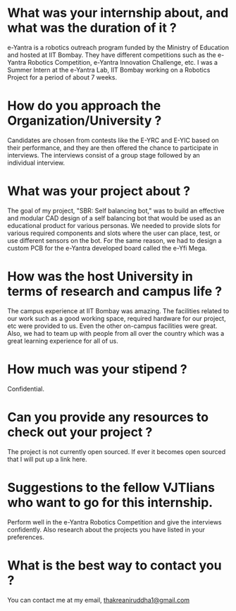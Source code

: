 # What was your internship about, and what was the duration of it ?

e-Yantra is a robotics outreach program funded by the Ministry of Education and hosted at IIT Bombay. They have different competitions such as the e-Yantra Robotics Competition, e-Yantra Innovation Challenge, etc. I was a Summer Intern at the e-Yantra Lab, IIT Bombay working on a Robotics Project for a period of about 7 weeks.

# How do you approach the Organization/University ?

Candidates are chosen from contests like the E-YRC and E-YIC based on their performance, and they are then offered the chance to participate in interviews. The interviews consist of a group stage followed by an individual interview.

# What was your project about ?

The goal of my project, "SBR: Self balancing bot," was to build an effective and modular CAD design of a self balancing bot that would be used as an educational product for various personas. We needed to provide slots for various required components and slots where the user can place, test, or use different sensors on the bot. For the same reason, we had to design a custom PCB for the e-Yantra developed board called the e-Yfi Mega.

# How was the host University in terms of research and campus life ?

The campus experience at IIT Bombay was amazing. The facilities related to our work such as a good working space, required hardware for our project, etc were provided to us. Even the other on-campus facilities were great. Also, we had to team up with people from all over the country which was a great learning experience for all of us.  

# How much was your stipend ?

Confidential.

# Can you provide any resources to check out your project ?

The project is not currently open sourced. If ever it becomes open sourced that I will put up a link here.

# Suggestions to the fellow VJTIians who want to go for this internship.

Perform well in the e-Yantra Robotics Competition and give the interviews confidently. Also research about the projects you have listed in your preferences.

# What is the best way to contact you ?

You can contact me at my email, [thakreaniruddha1@gmail.com](mailto:thakreaniruddha1@gmail.com)
